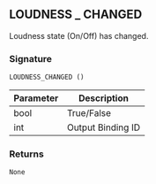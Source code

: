 ## LOUDNESS \_  CHANGED

Loudness state (On/Off) has changed.


### Signature

`LOUDNESS_CHANGED ()`


| Parameter | Description |
| --- | --- |
| bool | True/False |
| int | Output Binding ID |


### Returns

`None`